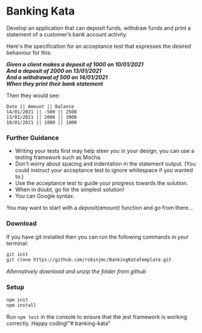 # Banking Kata

Develop an application that can deposit funds, withdraw funds and print a statement of a customer’s
bank account activity.

Here's the specification for an acceptance test that expresses the desired behaviour for this:

***Given a client makes a deposit of 1000 on 10/01/2021***  
***And a deposit of 2000 on 13/01/2021***  
***And a withdrawal of 500 on 14/01/2021***  
***When they print their bank statement***  

Then they would see:
```
Date || Amount || Balance  
14/01/2021 || -500 || 2500  
13/01/2021 || 2000 || 3000  
10/01/2021 || 1000 || 1000
```

### **Further Guidance**  
- Writing your tests first may help steer you in your design, you can use a testing framework
such as Mocha.  
- Don't worry about spacing and indentation in the statement output. (You could instruct your
acceptance test to ignore whitespace if you wanted to.)  
- Use the acceptance test to guide your progress towards the solution.  
- When in doubt, go for the simplest solution!  
- You can Google syntax.  

You may want to start with a *deposit(amount)* function and go from there…



### **Download**  
If you have git installed then you can run the following commands in your terminal:

```sh
git init
git clone https://github.com/robinjmc/BankingKataTemplate.git
```

*Alternatively download and unzip the folder from github*  

### **Setup** 

```sh
npm init
npm install
```
Run `npm test` in the console to ensure that the jest framework is working correctly. Happy coding!"# banking-kata" 
